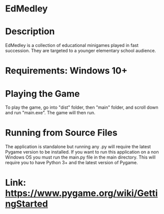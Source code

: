 # EdMedley

# Description
EdMedley is a collection of educational minigames played in fast succession. They are targeted to a younger elementary school audience.

# Requirements: Windows 10+

# Playing the Game
To play the game, go into "dist" folder, then "main" folder, and scroll down and run "main.exe". The game will then run. 

# Running from Source Files
The application is standalone but running any .py will require the latest Pygame version to be installed. If you want to run this application on a non Windows OS you must run the main.py file in the main directory. This will require you to have Python 3+ and the latest version of Pygame.
# Link: https://www.pygame.org/wiki/GettingStarted
